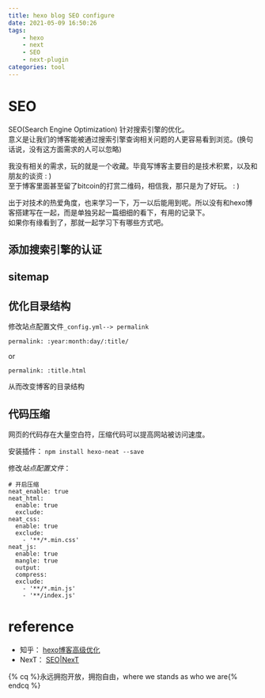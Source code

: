 ```yaml
---
title: hexo blog SEO configure
date: 2021-05-09 16:50:26
tags: 
	- hexo
	- next
	- SEO
	- next-plugin
categories: tool
---
```




# SEO

SEO(Search Engine Optimization) 针对搜索引擎的优化。  
意义是让我们的博客能被通过搜索引擎查询相关问题的人更容易看到浏览。(换句话说，没有这方面需求的人可以忽略)  

我没有相关的需求，玩的就是一个收藏。毕竟写博客主要目的是技术积累，以及和朋友的谈资  : )  
至于博客里面甚至留了bitcoin的打赏二维码，相信我，那只是为了好玩。 : )  

出于对技术的热爱角度，也来学习一下，万一以后能用到呢。所以没有和hexo博客搭建写在一起，而是单独另起一篇细细的看下，有用的记录下。  
如果你有缘看到了，那就一起学习下有哪些方式吧。

## 添加搜索引擎的认证

## sitemap

## 优化目录结构

修改站点配置文件`_config.yml--> permalink`

```text
permalink: :year:month:day/:title/
```

or

```text
permalink: :title.html
```

从而改变博客的目录结构

## 代码压缩

网页的代码存在大量空白符，压缩代码可以提高网站被访问速度。

安装插件： `npm install hexo-neat --save`  

修改*站点配置文件*：

```text
# 开启压缩
neat_enable: true
neat_html:
  enable: true
  exclude:
neat_css:
  enable: true
  exclude:
    - '**/*.min.css'
neat_js:
  enable: true
  mangle: true
  output:
  compress:
  exclude:
    - '**/*.min.js'
    - '**/index.js'
```

# **reference**

- 知乎： [hexo博客高级优化](https://zhuanlan.zhihu.com/p/344927945)  
- NexT： [SEO|NexT](https://theme-next.js.org/docs/theme-settings/seo)

{% cq %}永远拥抱开放，拥抱自由，where we stands as who we are{% endcq %}
